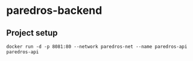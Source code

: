 # paredros-backend

## Project setup
```
docker run -d -p 8081:80 --network paredros-net --name paredros-api paredros-api
```
